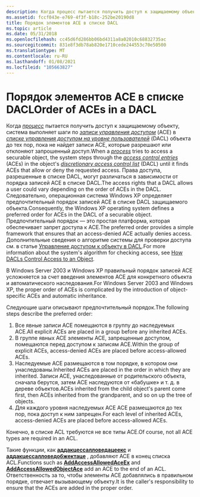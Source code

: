 ```yaml
---
description: Когда процесс пытается получить доступ к защищаемому объекту, система выполняет шаги по записи управления доступом (ACE) в списке управления доступом на уровне объектов (DACL) до тех пор, пока не найдет ACE, которые разрешают или отклоняют запрошенный доступ.
ms.assetid: fccf043e-e769-4f3f-b18c-252be20190d8
title: Порядок элементов ACE в списке DACL
ms.topic: article
ms.date: 05/31/2018
ms.openlocfilehash: cc45d6fd286bb06bd4311a8a02010c68832735ac
ms.sourcegitcommit: 831e8f3db78ab820e1710cede244553c70e50500
ms.translationtype: MT
ms.contentlocale: ru-RU
ms.lasthandoff: 01/08/2021
ms.locfileid: "105663827"
---
```

# <a name="order-of-aces-in-a-dacl"></a><span data-ttu-id="5032e-103">Порядок элементов ACE в списке DACL</span><span class="sxs-lookup"><span data-stu-id="5032e-103">Order of ACEs in a DACL</span></span>

<span data-ttu-id="5032e-104">Когда [*процесс*](/windows/desktop/SecGloss/p-gly) пытается получить доступ к защищаемому объекту, система выполняет шаги по [*записи управления доступом*](/windows/desktop/SecGloss/a-gly) (ACE) в [*списке управления доступом на уровне пользователей*](/windows/desktop/SecGloss/d-gly) (DACL) объекта до тех пор, пока не найдет записи ACE, которые разрешают или отклоняют запрошенный доступ.</span><span class="sxs-lookup"><span data-stu-id="5032e-104">When a [*process*](/windows/desktop/SecGloss/p-gly) tries to access a securable object, the system steps through the [*access control entries*](/windows/desktop/SecGloss/a-gly) (ACEs) in the object's [*discretionary access control list*](/windows/desktop/SecGloss/d-gly) (DACL) until it finds ACEs that allow or deny the requested access.</span></span> <span data-ttu-id="5032e-105">Права доступа, разрешенные в списке DACL, могут различаться в зависимости от порядка записей ACE в списке DACL.</span><span class="sxs-lookup"><span data-stu-id="5032e-105">The access rights that a DACL allows a user could vary depending on the order of ACEs in the DACL.</span></span> <span data-ttu-id="5032e-106">Следовательно, операционная система Windows XP определяет предпочтительный порядок записей ACE в списке DACL защищаемого объекта.</span><span class="sxs-lookup"><span data-stu-id="5032e-106">Consequently, the Windows XP operating system defines a preferred order for ACEs in the DACL of a securable object.</span></span> <span data-ttu-id="5032e-107">Предпочтительный порядок — это простая платформа, которая обеспечивает запрет доступа к ACE.</span><span class="sxs-lookup"><span data-stu-id="5032e-107">The preferred order provides a simple framework that ensures that an access-denied ACE actually denies access.</span></span> <span data-ttu-id="5032e-108">Дополнительные сведения о алгоритме системы для проверки доступа см. в статье [Управление доступом к объекту в DACL](how-dacls-control-access-to-an-object.md).</span><span class="sxs-lookup"><span data-stu-id="5032e-108">For more information about the system's algorithm for checking access, see [How DACLs Control Access to an Object](how-dacls-control-access-to-an-object.md).</span></span>

<span data-ttu-id="5032e-109">В Windows Server 2003 и Windows XP правильный порядок записей ACE усложняется за счет введения элементов ACE для конкретного объекта и автоматического наследования.</span><span class="sxs-lookup"><span data-stu-id="5032e-109">For Windows Server 2003 and Windows XP, the proper order of ACEs is complicated by the introduction of object-specific ACEs and automatic inheritance.</span></span>

<span data-ttu-id="5032e-110">Следующие шаги описывают предпочтительный порядок.</span><span class="sxs-lookup"><span data-stu-id="5032e-110">The following steps describe the preferred order:</span></span>

1.  <span data-ttu-id="5032e-111">Все явные записи ACE помещаются в группу до наследуемых ACE.</span><span class="sxs-lookup"><span data-stu-id="5032e-111">All explicit ACEs are placed in a group before any inherited ACEs.</span></span>
2.  <span data-ttu-id="5032e-112">В группе явных ACE элементы ACE, запрещенные доступом, помещаются перед доступом к записям ACE.</span><span class="sxs-lookup"><span data-stu-id="5032e-112">Within the group of explicit ACEs, access-denied ACEs are placed before access-allowed ACEs.</span></span>
3.  <span data-ttu-id="5032e-113">Наследуемые ACE размещаются в том порядке, в котором они унаследованы.</span><span class="sxs-lookup"><span data-stu-id="5032e-113">Inherited ACEs are placed in the order in which they are inherited.</span></span> <span data-ttu-id="5032e-114">Записи ACE, унаследованные от родительского объекта, сначала берутся, затем ACE наследуются от «бабушке» и т. д. в дереве объектов.</span><span class="sxs-lookup"><span data-stu-id="5032e-114">ACEs inherited from the child object's parent come first, then ACEs inherited from the grandparent, and so on up the tree of objects.</span></span>
4.  <span data-ttu-id="5032e-115">Для каждого уровня наследуемых ACE ACE размещаются до тех пор, пока доступ к ним запрещен.</span><span class="sxs-lookup"><span data-stu-id="5032e-115">For each level of inherited ACEs, access-denied ACEs are placed before access-allowed ACEs.</span></span>

<span data-ttu-id="5032e-116">Конечно, в списке ACL требуются не все типы ACE.</span><span class="sxs-lookup"><span data-stu-id="5032e-116">Of course, not all ACE types are required in an ACL.</span></span>

<span data-ttu-id="5032e-117">Такие функции, как [**аддакцессалловедацеекс**](/windows/win32/api/securitybaseapi/nf-securitybaseapi-addaccessallowedaceex) и [**аддакцессалловедобжектаце**](/windows/win32/api/securitybaseapi/nf-securitybaseapi-addaccessallowedobjectace) , добавляют ACE в конец списка ACL.</span><span class="sxs-lookup"><span data-stu-id="5032e-117">Functions such as [**AddAccessAllowedAceEx**](/windows/win32/api/securitybaseapi/nf-securitybaseapi-addaccessallowedaceex) and [**AddAccessAllowedObjectAce**](/windows/win32/api/securitybaseapi/nf-securitybaseapi-addaccessallowedobjectace) add an ACE to the end of an ACL.</span></span> <span data-ttu-id="5032e-118">Ответственность за то, чтобы элементы ACE добавлялись в правильном порядке, отвечает вызывающему объекту.</span><span class="sxs-lookup"><span data-stu-id="5032e-118">It is the caller's responsibility to ensure that the ACEs are added in the proper order.</span></span>

 

 

